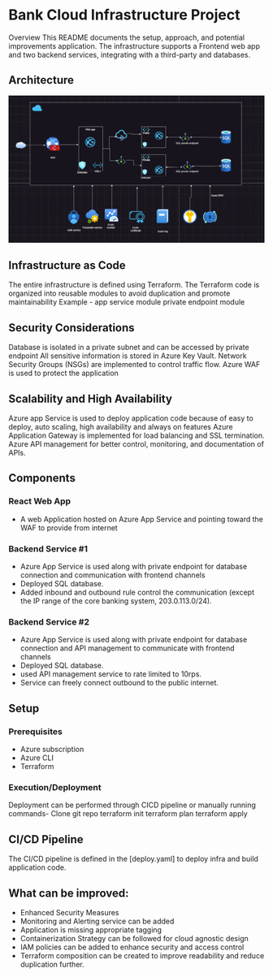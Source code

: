 # Bank Cloud Infrastructure Project

Overview
This README documents the setup, approach, and potential improvements application. The infrastructure supports a Frontend web app and two backend services, integrating with a third-party and databases.

## Architecture
![alt text](Architecture.png)

## Infrastructure as Code
The entire infrastructure is defined using Terraform. The Terraform code is organized into reusable modules to avoid duplication and promote maintainability
Example - app service module
          private endpoint module

## Security Considerations
Database is isolated in a private subnet and can be accessed by private endpoint
All sensitive information is stored in Azure Key Vault.
Network Security Groups (NSGs) are implemented to control traffic flow.
Azure WAF is used to protect the application

## Scalability and High Availability
Azure app Service is used to deploy application code because of easy to deploy, auto scaling, high availability and always on features 
Azure Application Gateway is implemented for load balancing and SSL termination.
Azure API management for better control, monitoring, and documentation of APIs.


## Components
### React Web App
- A web Application hosted on Azure App Service and pointing toward the WAF to provide from internet

### Backend Service #1
- Azure App Service is used along with private endpoint for database connection and communication with frontend channels 
- Deployed SQL database.
- Added inbound and outbound rule control the communication (except the IP range of the core banking system, 203.0.113.0/24).

### Backend Service #2
- Azure App Service is used along with private endpoint for database connection and API management to communicate with frontend channels 
- Deployed SQL database.
- used API management service to rate limited to 10rps.
- Service can freely connect outbound to the public internet.

## Setup

### Prerequisites
- Azure subscription
- Azure CLI
- Terraform


### Execution/Deployment
Deployment can be performed through CICD pipeline or manually running commands-
Clone git repo
terraform init
terraform plan
terraform apply

## CI/CD Pipeline
The CI/CD pipeline is defined in the [deploy.yaml] to deploy infra and build application code.


## What can be improved:
- Enhanced Security Measures
- Monitoring and Alerting service can be added
- Application is missing appropriate tagging 
- Containerization Strategy can be followed for cloud agnostic design
- IAM policies can be added to enhance security and access control
- Terraform composition can be created to improve readability and reduce duplication further. 